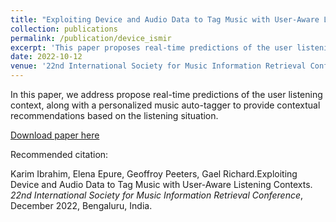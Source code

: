 ```yaml
---
title: "Exploiting Device and Audio Data to Tag Music with User-Aware Listening Contexts"
collection: publications
permalink: /publication/device_ismir
excerpt: 'This paper proposes real-time predictions of the user listening context'
date: 2022-10-12
venue: '22nd International Society for Music Information Retrieval Conference (ISMIR)'
---
```

In this paper, we address propose  real-time predictions of the user listening context, along with a personalized music auto-tagger to provide contextual recommendations based on the listening situation.

[Download paper here](https://hal-insu.archives-ouvertes.fr/IDS/hal-03903647v1)

Recommended citation: 

Karim Ibrahim, Elena Epure, Geoffroy Peeters, Gael Richard.Exploiting Device and Audio Data to Tag Music with User-Aware Listening Contexts. <i>22nd International Society for Music Information Retrieval Conference</i>, December 2022, Bengaluru, India.
